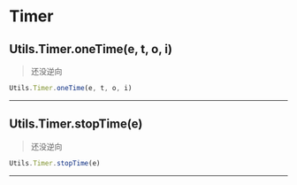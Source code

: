 # Timer

## Utils.Timer.oneTime(e, t, o, i)

> 还没逆向

```javascript
Utils.Timer.oneTime(e, t, o, i)
```
---

## Utils.Timer.stopTime(e)

> 还没逆向

```javascript
Utils.Timer.stopTime(e)
```

---